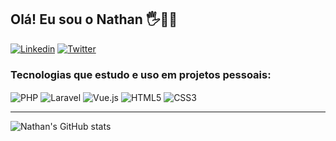 ## Olá! Eu sou o Nathan 🖐️👨‍💻

[![Linkedin](https://img.shields.io/badge/LinkedIn-0077B5?style=for-the-badge&logo=linkedin&logoColor=white)](https://linkedin.com/in/nathan-cerqueira27)
[![Twitter](https://img.shields.io/badge/Twitter-1DA1F2?style=for-the-badge&logo=twitter&logoColor=white)](https://twitter.com/NathanCerqueir7)

### Tecnologias que estudo e uso em projetos pessoais:

<div style="display:inline_block">
  <img align="center" alt="PHP" src="https://img.shields.io/badge/PHP-777BB4?style=for-the-badge&logo=php&logoColor=white"/>
  <img align="center" alt="Laravel" src="https://img.shields.io/badge/Laravel-FF2D20?style=for-the-badge&logo=laravel&logoColor=white"/>
  <img align="center" alt="Vue.js" src="https://img.shields.io/badge/Vue.js-35495E?style=for-the-badge&logo=vue.js&logoColor=4FC08D"/>
  <img align="center" alt="HTML5" src="https://img.shields.io/badge/HTML5-E34F26?style=for-the-badge&logo=html5&logoColor=white"/>
  <img align="center" alt="CSS3" src="https://img.shields.io/badge/CSS3-1572B6?style=for-the-badge&logo=css3&logoColor=white"/>
</div>

<hr/>

![Nathan's GitHub stats](https://github-readme-stats.vercel.app/api?username=NathanCerqueira&show_icons=true&theme=radical)




